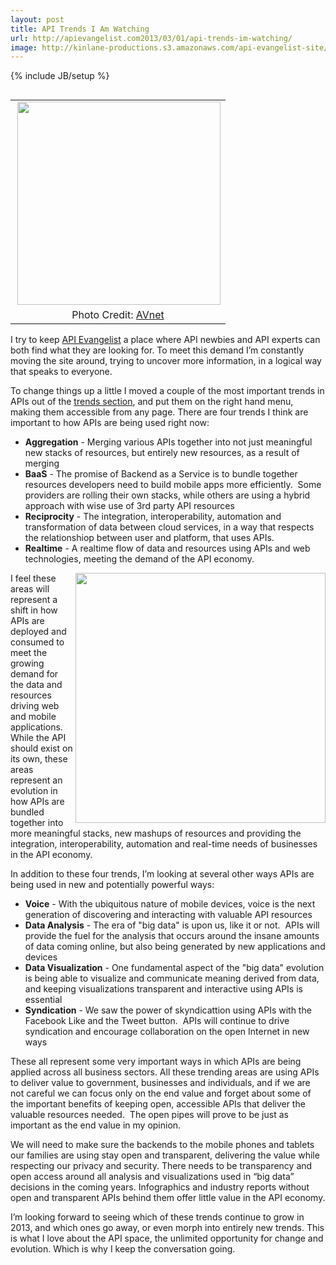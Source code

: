 ```yaml
---
layout: post
title: API Trends I Am Watching
url: http://apievangelist.com2013/03/01/api-trends-im-watching/
image: http://kinlane-productions.s3.amazonaws.com/api-evangelist-site/blog/top-tech-trends.jpg
---
```

{% include JB/setup %}<table cellpadding="2" align="right">
     <tbody>
          <tr>
               <td>
                    <a href="http://blogging.avnet.com/weblog/cioinsights/" target="_blank"><img src="https://s3.amazonaws.com/kinlane-productions/api-evangelist/top-tech-trends.jpg"  width="325" align="right" /></a>
               </td>
          </tr>
          <tr>
               <td align="center">
                    Photo Credit: <a href="http://blogging.avnet.com/weblog/cioinsights/" target="_blank">AVnet</a>
               </td>
          </tr>
     </tbody>
</table>
<p>
     I try to keep <a title="API Evangelist" href="http://apievangelist.com">API Evangelist</a> a place where API newbies and API experts can both find what they are looking for. To meet this demand I’m constantly moving the site around, trying to uncover more information, in a logical way that speaks to everyone.
</p>
<p>
     To change things up a little I moved a couple of the most important trends in APIs out of the <a title="trends" href="/trends/">trends section</a>, and put them on the right hand menu, making them accessible from any page. There are four trends I think are important to how APIs are being used right now:
</p>
<ul>
     <li>
          <strong>Aggregation</strong> - Merging various APIs together into not just meaningful new stacks of resources, but entirely new resources, as a result of merging
     </li>
     <li>
          <strong>BaaS</strong> - The promise of Backend as a Service is to bundle together resources developers need to build mobile apps more efficiently.  Some providers are rolling their own stacks, while others are using a hybrid approach with wise use of 3rd party API resources
     </li>
     <li>
          <strong>Reciprocity</strong> - The integration, interoperability, automation and transformation of data between cloud services, in a way that respects the relationshiop between user and platform, that uses APIs.
     </li>
     <li>
          <strong>Realtime</strong> - A realtime flow of data and resources using APIs and web technologies, meeting the demand of the API economy.
     </li>
</ul>
<p>
     <img src="https://s3.amazonaws.com/kinlane-productions/api-evangelist/tag-cloud-api-trends.png"  width="400" align="right" />
</p>
<p>
     I feel these areas will represent a shift in how APIs are deployed and consumed to meet the growing demand for the data and resources driving web and mobile applications. While the API should exist on its own, these areas represent an evolution in how APIs are bundled together into more meaningful stacks, new mashups of resources and providing the integration, interoperability, automation and real-time needs of businesses in the API economy.
</p>
<p>
     In addition to these four trends, I’m looking at several other ways APIs are being used in new and potentially powerful ways:
</p>
<ul>
     <li>
          <strong>Voice</strong> - With the ubiquitous nature of mobile devices, voice is the next generation of discovering and interacting with valuable API resources
     </li>
     <li>
          <strong>Data Analysis</strong> - The era of "big data" is upon us, like it or not.  APIs will provide the fuel for the analysis that occurs around the insane amounts of data coming online, but also being generated by new applications and devices
     </li>
     <li>
          <strong>Data Visualization</strong> - One fundamental aspect of the "big data" evolution is being able to visualize and communicate meaning derived from data, and keeping visualizations transparent and interactive using APIs is essential
     </li>
     <li>
          <strong>Syndication</strong> - We saw the power of skyndicattion using APIs with the Facebook Like and the Tweet button.  APIs will continue to drive syndication and encourage collaboration on the open Internet in new ways
     </li>
</ul>
<p>
     These all represent some very important ways in which APIs are being applied across all business sectors. All these trending areas are using APIs to deliver value to government, businesses and individuals, and if we are not careful we can focus only on the end value and forget about some of the important benefits of keeping open, accessible APIs that deliver the valuable resources needed.  The open pipes will prove to be just as important as the end value in my opinion.
</p>
<p>
     We will need to make sure the backends to the mobile phones and tablets our families are using stay open and transparent, delivering the value while respecting our privacy and security. There needs to be transparency and open access around all analysis and visualizations used in “big data” decisions in the coming years. Infographics and industry reports without open and transparent APIs behind them offer little value in the API economy.
</p>
<p>
     I’m looking forward to seeing which of these trends continue to grow in 2013, and which ones go away, or even morph into entirely new trends. This is what I love about the API space, the unlimited opportunity for change and evolution. Which is why I keep the conversation going.
</p>
